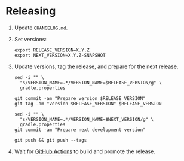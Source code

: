 Releasing
=========

1. Update `CHANGELOG.md`.

2. Set versions:

    ```
    export RELEASE_VERSION=X.Y.Z
    export NEXT_VERSION=X.Y.Z-SNAPSHOT
    ```

3. Update versions, tag the release, and prepare for the next release.

    ```
    sed -i "" \
      "s/VERSION_NAME=.*/VERSION_NAME=$RELEASE_VERSION/g" \
      gradle.properties

    git commit -am "Prepare version $RELEASE_VERSION"
    git tag -am "Version $RELEASE_VERSION" $RELEASE_VERSION

    sed -i "" \
      "s/VERSION_NAME=.*/VERSION_NAME=$NEXT_VERSION/g" \
      gradle.properties
    git commit -am "Prepare next development version"

    git push && git push --tags
    ```

4. Wait for [GitHub Actions][github_actions] to build and promote the release.

[github_actions]: https://github.com/cashapp/zipline/actions
